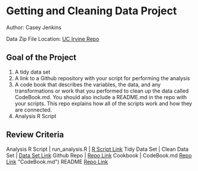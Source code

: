 # Getting and Cleaning Data Project
Author: Casey Jenkins

Data Zip File Location: [UC Irvine Repo](https://d396qusza40orc.cloudfront.net/getdata%2Fprojectfiles%2FUCI%20HAR%20Dataset.zip "Download the data")

## Goal of the Project
1. A tidy data set 
2. A link to a Github repository with your script for performing the analysis 
3. A code book that describes the variables, the data, and any transformations or work that you performed to clean up the data called CodeBook.md. You should also include a README.md in the repo with your scripts. This repo explains how all of the scripts work and how they are connected.
4. Analysis R Script

## Review Criteria

Analysis R Script |  run_analysis.R |  [R Script Link](https://github.com/saltfog/Getting-and-Cleaning-Data-Course-Project/blob/master/run_analysis.R "run_analysis.R")
Tidy Data Set |  Clean Data Set |  [Data Set Link](https://github.com/saltfog/Getting-and-Cleaning-Data-Course-Project/blob/master/tidyData.txt "tidyData.txt")
Github Repo | [Repo Link](https://github.com/saltfog/Getting-and-Cleaning-Data-Course-Project "Click to go to Repo")
Cookbook | CodeBook.md [Repo Link](https://github.com/saltfog/Getting-and-Cleaning-Data-Course-Project/blob/master/CodeBook.md) "CodeBook.md")
README [Repo Link](https://github.com/saltfog/Getting-and-Cleaning-Data-Course-Project/blob/master/README.md "README.md")


